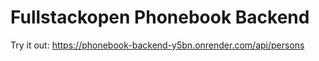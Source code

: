 # Fullstackopen Phonebook Backend
Try it out: https://phonebook-backend-y5bn.onrender.com/api/persons
